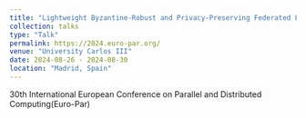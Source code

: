 ```yaml
---
title: "Lightweight Byzantine-Robust and Privacy-Preserving Federated Learning"
collection: talks
type: "Talk"
permalink: https://2024.euro-par.org/
venue: "University Carlos III"
date: 2024-08-26 - 2024-08-30
location: "Madrid, Spain"
---
```


30th International European Conference on Parallel and Distributed Computing(Euro-Par)
